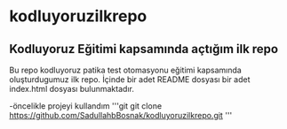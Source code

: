 # kodluyoruzilkrepo
## Kodluyoruz Eğitimi kapsamında açtığım ilk repo

Bu repo kodluyoruz patika test otomasyonu eğitimi kapsamında oluşturdugumuz ilk repo. İçinde bir adet README dosyası bir adet index.html dosyası bulunmaktadır.

-öncelikle projeyi kullandım
'''git git clone https://github.com/SadullahbBosnak/kodluyoruzilkrepo.git
'''
